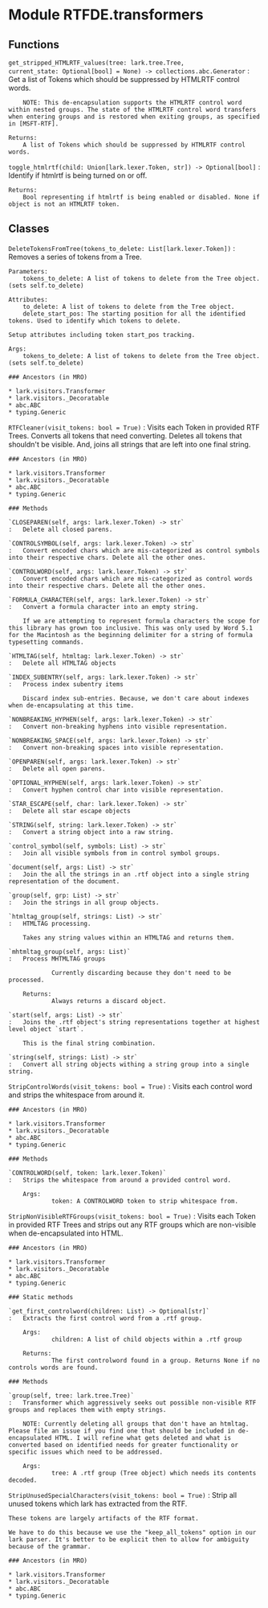 Module RTFDE.transformers
=========================

Functions
---------

    
`get_stripped_HTMLRTF_values(tree: lark.tree.Tree, current_state: Optional[bool] = None) ‑> collections.abc.Generator`
:   Get a list of Tokens which should be suppressed by HTMLRTF control words.
    
    
        NOTE: This de-encapsulation supports the HTMLRTF control word within nested groups. The state of the HTMLRTF control word transfers when entering groups and is restored when exiting groups, as specified in [MSFT-RTF].
    
    Returns:
        A list of Tokens which should be suppressed by HTMLRTF control words.

    
`toggle_htmlrtf(child: Union[lark.lexer.Token, str]) ‑> Optional[bool]`
:   Identify if htmlrtf is being turned on or off.
    
    Returns:
        Bool representing if htmlrtf is being enabled or disabled. None if object is not an HTMLRTF token.

Classes
-------

`DeleteTokensFromTree(tokens_to_delete: List[lark.lexer.Token])`
:   Removes a series of tokens from a Tree.
    
    Parameters:
        tokens_to_delete: A list of tokens to delete from the Tree object. (sets self.to_delete)
    
    Attributes:
        to_delete: A list of tokens to delete from the Tree object.
        delete_start_pos: The starting position for all the identified tokens. Used to identify which tokens to delete.
    
    Setup attributes including token start_pos tracking.
    
    Args:
        tokens_to_delete: A list of tokens to delete from the Tree object. (sets self.to_delete)

    ### Ancestors (in MRO)

    * lark.visitors.Transformer
    * lark.visitors._Decoratable
    * abc.ABC
    * typing.Generic

`RTFCleaner(visit_tokens: bool = True)`
:   Visits each Token in provided RTF Trees. Converts all tokens that need converting. Deletes all tokens that shouldn't be visible. And, joins all strings that are left into one final string.

    ### Ancestors (in MRO)

    * lark.visitors.Transformer
    * lark.visitors._Decoratable
    * abc.ABC
    * typing.Generic

    ### Methods

    `CLOSEPAREN(self, args: lark.lexer.Token) ‑> str`
    :   Delete all closed parens.

    `CONTROLSYMBOL(self, args: lark.lexer.Token) ‑> str`
    :   Convert encoded chars which are mis-categorized as control symbols into their respective chars. Delete all the other ones.

    `CONTROLWORD(self, args: lark.lexer.Token) ‑> str`
    :   Convert encoded chars which are mis-categorized as control words into their respective chars. Delete all the other ones.

    `FORMULA_CHARACTER(self, args: lark.lexer.Token) ‑> str`
    :   Convert a formula character into an empty string.
        
        If we are attempting to represent formula characters the scope for this library has grown too inclusive. This was only used by Word 5.1 for the Macintosh as the beginning delimiter for a string of formula typesetting commands.

    `HTMLTAG(self, htmltag: lark.lexer.Token) ‑> str`
    :   Delete all HTMLTAG objects

    `INDEX_SUBENTRY(self, args: lark.lexer.Token) ‑> str`
    :   Process index subentry items
        
        Discard index sub-entries. Because, we don't care about indexes when de-encapsulating at this time.

    `NONBREAKING_HYPHEN(self, args: lark.lexer.Token) ‑> str`
    :   Convert non-breaking hyphens into visible representation.

    `NONBREAKING_SPACE(self, args: lark.lexer.Token) ‑> str`
    :   Convert non-breaking spaces into visible representation.

    `OPENPAREN(self, args: lark.lexer.Token) ‑> str`
    :   Delete all open parens.

    `OPTIONAL_HYPHEN(self, args: lark.lexer.Token) ‑> str`
    :   Convert hyphen control char into visible representation.

    `STAR_ESCAPE(self, char: lark.lexer.Token) ‑> str`
    :   Delete all star escape objects

    `STRING(self, string: lark.lexer.Token) ‑> str`
    :   Convert a string object into a raw string.

    `control_symbol(self, symbols: List) ‑> str`
    :   Join all visible symbols from in control symbol groups.

    `document(self, args: List) ‑> str`
    :   Join the all the strings in an .rtf object into a single string representation of the document.

    `group(self, grp: List) ‑> str`
    :   Join the strings in all group objects.

    `htmltag_group(self, strings: List) ‑> str`
    :   HTMLTAG processing.
        
        Takes any string values within an HTMLTAG and returns them.

    `mhtmltag_group(self, args: List)`
    :   Process MHTMLTAG groups
        
                Currently discarding because they don't need to be processed.
        
        Returns:
                Always returns a discard object.

    `start(self, args: List) ‑> str`
    :   Joins the .rtf object's string representations together at highest level object `start`.
        
        This is the final string combination.

    `string(self, strings: List) ‑> str`
    :   Convert all string objects withing a string group into a single string.

`StripControlWords(visit_tokens: bool = True)`
:   Visits each control word and strips the whitespace from around it.

    ### Ancestors (in MRO)

    * lark.visitors.Transformer
    * lark.visitors._Decoratable
    * abc.ABC
    * typing.Generic

    ### Methods

    `CONTROLWORD(self, token: lark.lexer.Token)`
    :   Strips the whitespace from around a provided control word.
        
        Args:
                token: A CONTROLWORD token to strip whitespace from.

`StripNonVisibleRTFGroups(visit_tokens: bool = True)`
:   Visits each Token in provided RTF Trees and strips out any RTF groups which are non-visible when de-encapsulated into HTML.

    ### Ancestors (in MRO)

    * lark.visitors.Transformer
    * lark.visitors._Decoratable
    * abc.ABC
    * typing.Generic

    ### Static methods

    `get_first_controlword(children: List) ‑> Optional[str]`
    :   Extracts the first control word from a .rtf group.
        
        Args:
                children: A list of child objects within a .rtf group
        
        Returns:
                The first controlword found in a group. Returns None if no controls words are found.

    ### Methods

    `group(self, tree: lark.tree.Tree)`
    :   Transformer which aggressively seeks out possible non-visible RTF groups and replaces them with empty strings.
        
        NOTE: Currently deleting all groups that don't have an htmltag. Please file an issue if you find one that should be included in de-encapsulated HTML. I will refine what gets deleted and what is converted based on identified needs for greater functionality or specific issues which need to be addressed.
        
        Args:
                tree: A .rtf group (Tree object) which needs its contents decoded.

`StripUnusedSpecialCharacters(visit_tokens: bool = True)`
:   Strip all unused tokens which lark has extracted from the RTF.
    
    These tokens are largely artifacts of the RTF format.
    
    We have to do this because we use the "keep_all_tokens" option in our lark parser. It's better to be explicit then to allow for ambiguity because of the grammar.

    ### Ancestors (in MRO)

    * lark.visitors.Transformer
    * lark.visitors._Decoratable
    * abc.ABC
    * typing.Generic